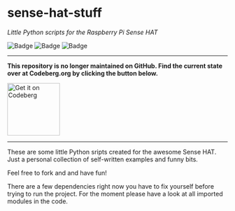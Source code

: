 # sense-hat-stuff
*Little Python scripts for the Raspberry Pi Sense HAT*

![Badge](https://img.shields.io/badge/fun-7%2F10-yellow) ![Badge](https://img.shields.io/badge/awesomeness-6%2F10-orange) ![Badge](https://img.shields.io/badge/license-CC0-green)

---

**This repository is no longer maintained on GitHub. Find the current state over at Codeberg.org by clicking the button below.**

<a href="https://codeberg.org/hansvurst/RPi-sense-hat-stuff.git">
  <img alt="Get it on Codeberg" src="https://codeberg.org/pstorch/GetItOnCodeberg/raw/branch/master/get-it-on-en.png" height="120">
</a>


---
These are some little Python sripts created for the awesome Sense HAT. Just a personal collection of self-written examples and funny bits. 

Feel free to fork and and have fun!

There are a few dependencies right now you have to fix yourself before trying to run the project.
For the moment please have a look at all imported modules in the code.

